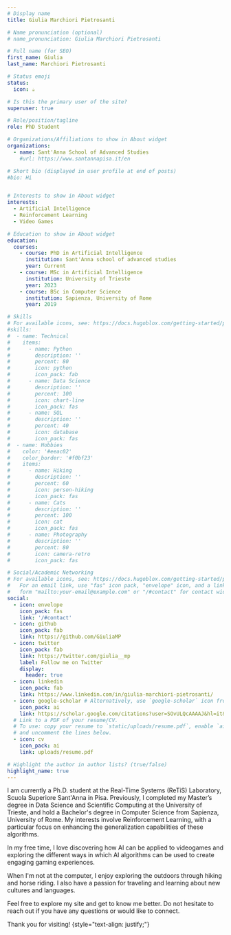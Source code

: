 ```yaml
---
# Display name
title: Giulia Marchiori Pietrosanti

# Name pronunciation (optional)
# name_pronunciation: Giulia Marchiori Pietrosanti

# Full name (for SEO)
first_name: Giulia
last_name: Marchiori Pietrosanti

# Status emoji
status:
  icon: ☕️

# Is this the primary user of the site?
superuser: true

# Role/position/tagline
role: PhD Student

# Organizations/Affiliations to show in About widget
organizations:
  - name: Sant'Anna School of Advanced Studies
    #url: https://www.santannapisa.it/en

# Short bio (displayed in user profile at end of posts)
#bio: Hi


# Interests to show in About widget
interests:
  - Artificial Intelligence
  - Reinforcement Learning
  - Video Games

# Education to show in About widget
education:
  courses:
    - course: PhD in Artificial Intelligence
      institution: Sant'Anna school of advanced studies
      year: Current
    - course: MSc in Artificial Intelligence
      institution: University of Trieste
      year: 2023
    - course: BSc in Computer Science
      institution: Sapienza, University of Rome
      year: 2019

# Skills
# For available icons, see: https://docs.hugoblox.com/getting-started/page-builder/#icons
#skills:
#  - name: Technical
#    items:
#      - name: Python
#        description: ''
#        percent: 80
#        icon: python
#        icon_pack: fab
#      - name: Data Science
#        description: ''
#        percent: 100
#        icon: chart-line
#        icon_pack: fas
#      - name: SQL
#        description: ''
#        percent: 40
#        icon: database
#        icon_pack: fas
#  - name: Hobbies
#    color: '#eeac02'
#    color_border: '#f0bf23'
#    items:
#      - name: Hiking
#        description: ''
#        percent: 60
#        icon: person-hiking
#        icon_pack: fas
#      - name: Cats
#        description: ''
#        percent: 100
#        icon: cat
#        icon_pack: fas
#      - name: Photography
#        description: ''
#        percent: 80
#        icon: camera-retro
#        icon_pack: fas

# Social/Academic Networking
# For available icons, see: https://docs.hugoblox.com/getting-started/page-builder/#icons
#   For an email link, use "fas" icon pack, "envelope" icon, and a link in the
#   form "mailto:your-email@example.com" or "/#contact" for contact widget.
social:
  - icon: envelope
    icon_pack: fas
    link: '/#contact'
  - icon: github
    icon_pack: fab
    link: https://github.com/GiuliaMP
  - icon: twitter
    icon_pack: fab
    link: https://twitter.com/giulia__mp
    label: Follow me on Twitter
    display:
      header: true
  - icon: linkedin
    icon_pack: fab
    link: https://www.linkedin.com/in/giulia-marchiori-pietrosanti/
  - icon: google-scholar # Alternatively, use `google-scholar` icon from `ai` icon pack. previous: graduation-cap from fas
    icon_pack: ai
    link: https://scholar.google.com/citations?user=SOvULQcAAAAJ&hl=it&oi=ao
  # Link to a PDF of your resume/CV.
  # To use: copy your resume to `static/uploads/resume.pdf`, enable `ai` icons in `params.yaml`,
  # and uncomment the lines below.
  - icon: cv
    icon_pack: ai
    link: uploads/resume.pdf

# Highlight the author in author lists? (true/false)
highlight_name: true
---
```


I am currently a Ph.D. student at the Real-Time Systems (ReTiS) Laboratory, Scuola Superiore Sant'Anna in Pisa. Previously, I completed my Master’s degree in Data Science and Scientific Computing at the University of Trieste, and hold a Bachelor's degree in Computer Science from Sapienza, University of Rome. My interests involve Reinforcement Learning, with a particular focus on enhancing the generalization capabilities of these algorithms.

In my free time, I love discovering how AI can be applied to videogames and exploring the different ways in which AI algorithms can be used to create engaging gaming experiences.

When I'm not at the computer, I enjoy exploring the outdoors through hiking and horse riding. I also have a passion for traveling and learning about new cultures and languages.

Feel free to explore my site and get to know me better. Do not hesitate to reach out if you have any questions or would like to connect. 

Thank you for visiting!
{style="text-align: justify;"}
